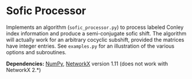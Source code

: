 # Sofic Processor
Implements an algorithm (`sofic_processor.py`) to process labeled Conley index information and produce a semi-conjugate sofic shift.
The algorithm will actually work for an arbitrary cocyclic subshift, provided the matrices have integer entries.
See `examples.py` for an illustration of the various options and subroutines.

**Dependencies:** [NumPy](http://www.numpy.org/), [NetworkX](https://networkx.github.io/) version 1.11 (does not work with NetworkX 2.*)
